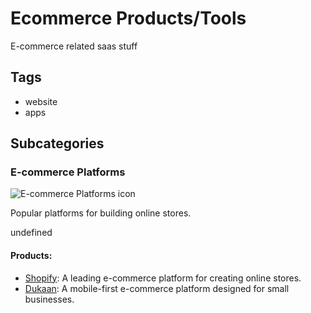 # Ecommerce Products/Tools

E-commerce related saas stuff

## Tags
- website
- apps

## Subcategories
### E-commerce Platforms
![E-commerce Platforms icon](undefined)

Popular platforms for building online stores.

undefined

#### Products:
- [Shopify](https://www.shopify.com/): A leading e-commerce platform for creating online stores.
- [Dukaan](https://dukaan.io/): A mobile-first e-commerce platform designed for small businesses.

